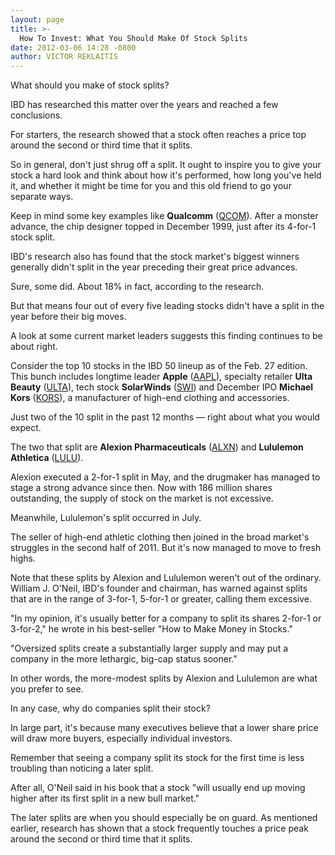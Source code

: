 ```yaml
---
layout: page
title: >-
  How To Invest: What You Should Make Of Stock Splits
date: 2012-03-06 14:28 -0800
author: VICTOR REKLAITIS
---
```





What should you make of stock splits?


IBD has researched this matter over the years and reached a few conclusions.


For starters, the research showed that a stock often reaches a price top around the second or third time that it splits.


So in general, don't just shrug off a split. It ought to inspire you to give your stock a hard look and think about how it's performed, how long you've held it, and whether it might be time for you and this old friend to go your separate ways.


Keep in mind some key examples like **Qualcomm** ([QCOM](https://research.investors.com/quote.aspx?symbol=QCOM)). After a monster advance, the chip designer topped in December 1999, just after its 4-for-1 stock split.


IBD's research also has found that the stock market's biggest winners generally didn't split in the year preceding their great price advances.


Sure, some did. About 18% in fact, according to the research.


But that means four out of every five leading stocks didn't have a split in the year before their big moves.


A look at some current market leaders suggests this finding continues to be about right.


Consider the top 10 stocks in the IBD 50 lineup as of the Feb. 27 edition. This bunch includes longtime leader **Apple** ([AAPL](https://research.investors.com/quote.aspx?symbol=AAPL)), specialty retailer **Ulta Beauty** ([ULTA](https://research.investors.com/quote.aspx?symbol=ULTA)), tech stock **SolarWinds** ([SWI](https://research.investors.com/quote.aspx?symbol=SWI)) and December IPO **Michael Kors** ([KORS](https://research.investors.com/quote.aspx?symbol=KORS)), a manufacturer of high-end clothing and accessories.


Just two of the 10 split in the past 12 months — right about what you would expect.


The two that split are **Alexion Pharmaceuticals** ([ALXN](https://research.investors.com/quote.aspx?symbol=ALXN)) and **Lululemon Athletica** ([LULU](https://research.investors.com/quote.aspx?symbol=LULU)).


Alexion executed a 2-for-1 split in May, and the drugmaker has managed to stage a strong advance since then. Now with 186 million shares outstanding, the supply of stock on the market is not excessive.


Meanwhile, Lululemon's split occurred in July.


The seller of high-end athletic clothing then joined in the broad market's struggles in the second half of 2011. But it's now managed to move to fresh highs.


Note that these splits by Alexion and Lululemon weren't out of the ordinary. William J. O'Neil, IBD's founder and chairman, has warned against splits that are in the range of 3-for-1, 5-for-1 or greater, calling them excessive.


"In my opinion, it's usually better for a company to split its shares 2-for-1 or 3-for-2," he wrote in his best-seller "How to Make Money in Stocks."


"Oversized splits create a substantially larger supply and may put a company in the more lethargic, big-cap status sooner."


In other words, the more-modest splits by Alexion and Lululemon are what you prefer to see.


In any case, why do companies split their stock?


In large part, it's because many executives believe that a lower share price will draw more buyers, especially individual investors.


Remember that seeing a company split its stock for the first time is less troubling than noticing a later split.


After all, O'Neil said in his book that a stock "will usually end up moving higher after its first split in a new bull market."


The later splits are when you should especially be on guard. As mentioned earlier, research has shown that a stock frequently touches a price peak around the second or third time that it splits.




